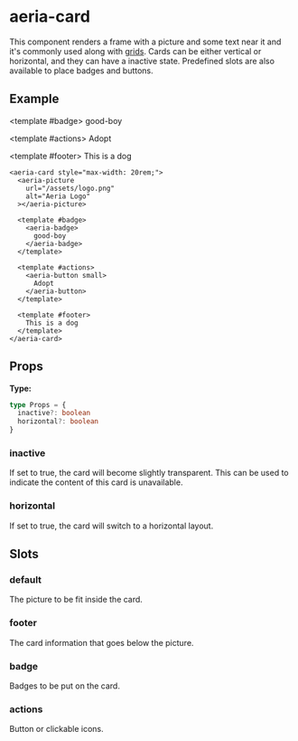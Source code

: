 <script setup lang="ts">
import { ref } from 'vue'
import { AeriaCard, AeriaPicture, AeriaBadge, AeriaButton } from 'aeria-ui'
</script>

# aeria-card

This component renders a frame with a picture and some text near it and it's commonly used along with [grids](/aeria-ui/cheatsheet/create-a-list-or-a-grid-of-cards). Cards can be either vertical or horizontal, and they can have a inactive state. Predefined slots are also available to place badges and buttons.

## Example

<aeria-card style="max-width: 20rem;">
  <aeria-picture alt="Aeria Logo"></aeria-picture>

  <template #badge>
    <aeria-badge>
      good-boy
    </aeria-badge>
  </template>

  <template #actions>
    <aeria-button small>
      Adopt
    </aeria-button>
  </template>

  <template #footer>
    This is a dog
  </template>
</aeria-card>

```vue-html
<aeria-card style="max-width: 20rem;">
  <aeria-picture
    url="/assets/logo.png"
    alt="Aeria Logo"
  ></aeria-picture>

  <template #badge>
    <aeria-badge>
      good-boy
    </aeria-badge>
  </template>

  <template #actions>
    <aeria-button small>
      Adopt
    </aeria-button>
  </template>

  <template #footer>
    This is a dog
  </template>
</aeria-card>
```

## Props

**Type:**

```typescript
type Props = {
  inactive?: boolean
  horizontal?: boolean
}
```

### inactive <Badge type="tip" text="boolean?" />

If set to true, the card will become slightly transparent. This can be used to
indicate the content of this card is unavailable.

### horizontal <Badge type="tip" text="boolean?" />

If set to true, the card will switch to a horizontal layout.

## Slots

### default

The picture to be fit inside the card.

### footer

The card information that goes below the picture.

### badge

Badges to be put on the card.

### actions

Button or clickable icons.
